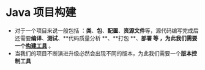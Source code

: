 # Java 项目构建

* 对于一个项目来说一般包括 ：**类**、**包**、**配置**、**资源文件**等，源代码编写完成后还需要**编译**、**测试**、**代码质量分析 **、**打包 **、**部署 **等 ，为此我们需要一个**[构建工具](构建工具.md)** 。
* 当我们的项目不断演进升级必然会出现不同的版本，为此我们需要一个**版本控制工具**



